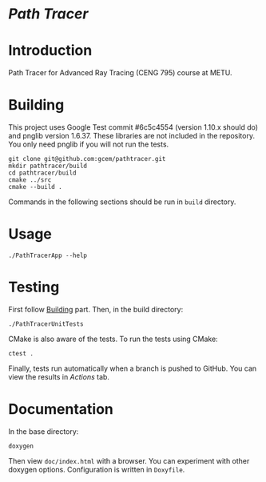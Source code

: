 # *Path Tracer*

# Introduction

Path Tracer for Advanced Ray Tracing (CENG 795) course at METU.

# Building

This project uses Google Test commit #6c5c4554 (version 1.10.x should do) and pnglib version 1.6.37. These libraries are not included in the repository. You only need pnglib if you will not run the tests.

```
git clone git@github.com:gcem/pathtracer.git
mkdir pathtracer/build
cd pathtracer/build
cmake ../src
cmake --build .
```

Commands in the following sections should be run in `build` directory.

# Usage

```
./PathTracerApp --help
```

# Testing

First follow [Building](#Building) part. Then, in the build directory:

```
./PathTracerUnitTests
```
CMake is also aware of the tests. To run the tests using CMake:
```
ctest .
```
Finally, tests run automatically when a branch is pushed to GitHub. You can view
the results in *Actions* tab.

# Documentation

In the base directory:
```
doxygen
```
Then view `doc/index.html` with a browser. You can experiment with other doxygen
options. Configuration is written in `Doxyfile`.